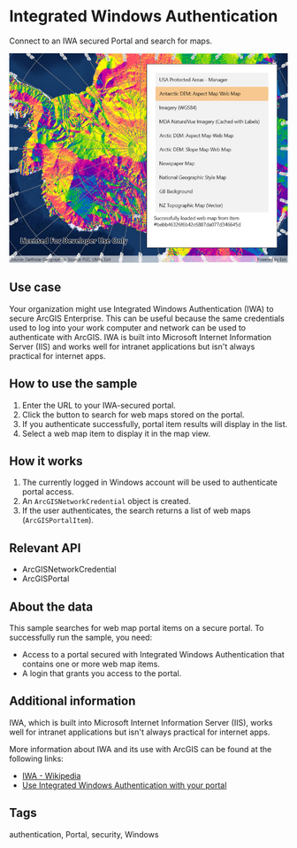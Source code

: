 # Integrated Windows Authentication

Connect to an IWA secured Portal and search for maps.

![Image of integrated windows authentication](IntegratedWindowsAuth.jpg)

## Use case

Your organization might use Integrated Windows Authentication (IWA) to secure ArcGIS Enterprise. This can be useful because the same credentials used to log into your work computer and network can be used to authenticate with ArcGIS. IWA is built into Microsoft Internet Information Server (IIS) and works well for intranet applications but isn't always practical for internet apps.

## How to use the sample

1. Enter the URL to your IWA-secured portal.
2. Click the button to search for web maps stored on the portal.
3. If you authenticate successfully, portal item results will display in the list.
4. Select a web map item to display it in the map view.

## How it works

1. The currently logged in Windows account will be used to authenticate portal access.
2. An `ArcGISNetworkCredential` object is created.
3. If the user authenticates, the search returns a list of web maps (`ArcGISPortalItem`).

## Relevant API

* ArcGISNetworkCredential
* ArcGISPortal

## About the data

This sample searches for web map portal items on a secure portal. To successfully run the sample, you need:
* Access to a portal secured with Integrated Windows Authentication that contains one or more web map items.
* A login that grants you access to the portal.

## Additional information

IWA, which is built into Microsoft Internet Information Server (IIS), works well for intranet applications but isn't always practical for internet apps.

More information about IWA and its use with ArcGIS can be found at the following links:
* [IWA - Wikipedia](https://en.wikipedia.org/wiki/Integrated_Windows_Authentication)
* [Use Integrated Windows Authentication with your portal](http://enterprise.arcgis.com/en/portal/latest/administer/windows/use-integrated-windows-authentication-with-your-portal.htm)

## Tags

authentication, Portal, security, Windows